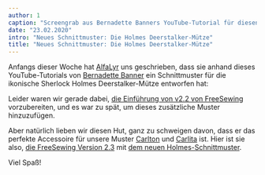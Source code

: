 ```yaml
---
author: 1
caption: "Screengrab aus Bernadette Banners YouTube-Tutorial für diesen Hut"
date: "23.02.2020"
intro: "Neues Schnittmuster: Die Holmes Deerstalker-Mütze"
title: "Neues Schnittmuster: Die Holmes Deerstalker-Mütze"
---
```



Anfangs dieser Woche hat [AlfaLyr](/users/alfalyr) uns geschrieben, dass sie anhand dieses YouTube-Tutorials von [Bernadette Banner](https://www.youtube.com/channel/UCSHtaUm-FjUps090S7crO4Q) ein Schnittmuster für die ikonische Sherlock Holmes Deerstalker-Mütze entworfen hat:

<YouTube id='H24VBFMZJF4' />

Leider waren wir gerade dabei, [die Einführung von v2.2 von FreeSewing](/blog/breanna-measurements-sizes-in-2-2/) vorzubereiten, und es war zu spät, um dieses zusätzliche Muster hinzuzufügen.

Aber natürlich lieben wir diesen Hut, ganz zu schweigen davon, dass er das perfekte Accessoire für unsere Muster [Carlton](/designs/carlton/) und [Carlita](/designs/carlita/) ist. Hier ist sie also, [die FreeSewing Version 2.3](https://github.com/freesewing/freesewing/releases/tag/v2.2.0) mit [dem neuen Holmes-Schnittmuster](/designs/holmes/).

Viel Spaß!

